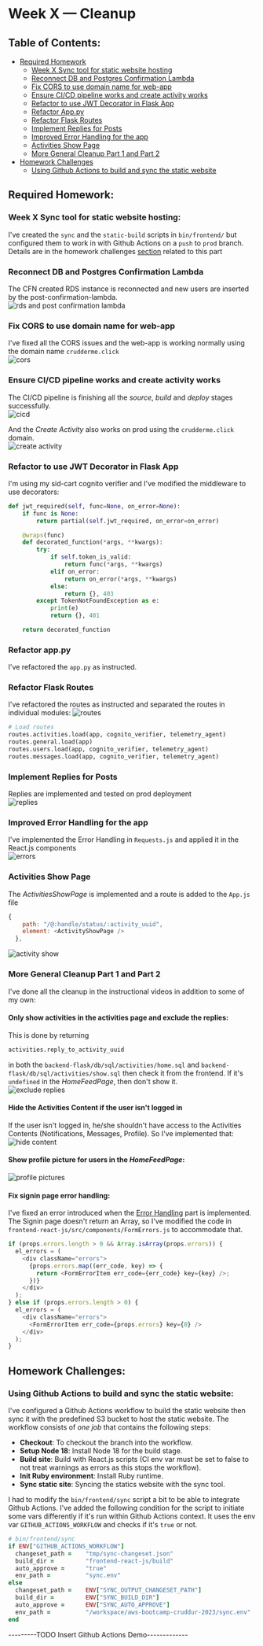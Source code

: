 # Week X — Cleanup

## Table of Contents:

- [Required Homework](#required-homework)
  - [Week X Sync tool for static website hosting](#week-x-sync-tool-for-static-website-hosting)
  - [Reconnect DB and Postgres Confirmation Lambda](#reconnect-db-and-postgres-confirmation-lambda)
  - [Fix CORS to use domain name for web-app](#fix-cors-to-use-domain-name-for-web-app)
  - [Ensure CI/CD pipeline works and create activity works](#ensure-cicd-pipeline-works-and-create-activity-works)
  - [Refactor to use JWT Decorator in Flask App](#refactor-to-use-jwt-decorator-in-flask-app)
  - [Refactor App.py](#refactor-apppy)
  - [Refactor Flask Routes](#refactor-flask-routes)
  - [Implement Replies for Posts](#implement-replies-for-posts)
  - [Improved Error Handling for the app](#improved-error-handling-for-the-app)
  - [Activities Show Page](#activities-show-page)
  - [More General Cleanup Part 1 and Part 2](#more-general-cleanup-part-1-and-part-2)
- [Homework Challenges](#homework-challenges)
  - [Using Github Actions to build and sync the static website](#using-github-actions-to-build-and-sync-the-static-website)

## Required Homework:

### Week X Sync tool for static website hosting:

I've created the `sync` and the `static-build` scripts in `bin/frontend/` but configured them to work in with Github Actions on a `push` to `prod` branch.
Details are in the homework challenges [section](#using-github-actions-to-build-and-sync-the-static-website) related to this part

### Reconnect DB and Postgres Confirmation Lambda

The CFN created RDS instance is reconnected and new users are inserted by the post-confirmation-lambda.  
![rds and post confirmation lambda](./assests/week-x/hwrq-0101-rds.gif)

### Fix CORS to use domain name for web-app

I've fixed all the CORS issues and the web-app is working normally using the domain name `crudderme.click`  
![cors](./assests/week-x/hwrq-0201-cors.gif)

### Ensure CI/CD pipeline works and create activity works

The CI/CD pipeline is finishing all the _source_, _build_ and _deploy_ stages successfully.  
![cicd](./assests/week-x/hwrq-0301-cicd.gif)

And the _Create Activity_ also works on prod using the `crudderme.click` domain.  
![create activity](./assests/week-x/hwrq-0302-create-activity.gif)

### Refactor to use JWT Decorator in Flask App

I'm using my sid-cart cognito verifier and I've modified the middleware to use decorators:

```python
def jwt_required(self, func=None, on_error=None):
    if func is None:
        return partial(self.jwt_required, on_error=on_error)

    @wraps(func)
    def decorated_function(*args, **kwargs):
        try:
            if self.token_is_valid:
                return func(*args, **kwargs)
            elif on_error:
                return on_error(*args, **kwargs)
            else:
                return {}, 403
        except TokenNotFoundException as e:
            print(e)
            return {}, 401

    return decorated_function
```

### Refactor app.py

I've refactored the `app.py` as instructed.

### Refactor Flask Routes

I've refactored the routes as instructed and separated the routes in individual modules:
![routes](./assests/week-x/hwrq-0601-refactoring.png)

```python
# Load routes
routes.activities.load(app, cognito_verifier, telemetry_agent)
routes.general.load(app)
routes.users.load(app, cognito_verifier, telemetry_agent)
routes.messages.load(app, cognito_verifier, telemetry_agent)
```

### Implement Replies for Posts

Replies are implemented and tested on prod deployment  
![replies](./assests/week-x/hwrq-0701-replies.gif)

### Improved Error Handling for the app

I've implemented the Error Handling in `Requests.js` and applied it in the React.js components  
![errors](./assests/week-x/hwrq-0801-error-handling.png)

### Activities Show Page

The _ActivitiesShowPage_ is implemented and a route is added to the `App.js` file

```js
{
    path: "/@:handle/status/:activity_uuid",
    element: <ActivityShowPage />
  },
```

![activity show](./assests/week-x/hwrq-0701-replies.gif)

### More General Cleanup Part 1 and Part 2

I've done all the cleanup in the instructional videos in addition to some of my own:

#### Only show activities in the activities page and exclude the replies:

This is done by returning

```sql
activities.reply_to_activity_uuid
```

in both the `backend-flask/db/sql/activities/home.sql` and `backend-flask/db/sql/activities/show.sql` then check it from the frontend. If it's `undefined` in the _HomeFeedPage_, then don't show it.  
![exclude replies](./assests/week-x/hwrq-0901-exclude-replies.gif)

#### Hide the Activities Content if the user isn't logged in

If the user isn't logged in, he/she shouldn't have access to the Activities Contents (Notifications, Messages, Profile). So I've implemented that:  
![hide content](./assests/week-x/hwrq-0902-hide-content.gif)

#### Show profile picture for users in the _HomeFeedPage_:

![profile pictures](./assests/week-x/hwrq-0903-profile-pictures.png)

#### Fix signin page error handling:

I've fixed an error introduced when the [Error Handling](#improved-error-handling-for-the-app) part is implemented. The Signin page doesn't return an Array, so I've modified the code in `frontend-react-js/src/components/FormErrors.js` to accommodate that.

```js
if (props.errors.length > 0 && Array.isArray(props.errors)) {
  el_errors = (
    <div className="errors">
      {props.errors.map((err_code, key) => {
        return <FormErrorItem err_code={err_code} key={key} />;
      })}
    </div>
  );
} else if (props.errors.length > 0) {
  el_errors = (
    <div className="errors">
      <FormErrorItem err_code={props.errors} key={0} />
    </div>
  );
}
```

## Homework Challenges:

### Using Github Actions to build and sync the static website:

I've configured a Github Actions workflow to build the static website then sync it with the predefined S3 bucket to host the static website. The workflow consists of _one job_ that contains the following steps:

- **Checkout**: To checkout the branch into the workflow.
- **Setup Node 18**: Install Node 18 for the build stage.
- **Build site**: Build with React.js scripts (CI env var must be set to false to not treat warnings as errors as this stops the workflow).
- **Init Ruby environment**: Install Ruby runtime.
- **Sync static site**: Syncing the statics website with the sync tool.

I had to modify the `bin/frontend/sync` script a bit to be able to integrate Github Actions. I've added the following condition for the script to initiate some vars differently if it's run within Github Actions context. It uses the env var `GITHUB_ACTIONS_WORKFLOW` and checks if it's `true` or not.

```ruby
# bin/frontend/sync
if ENV["GITHUB_ACTIONS_WORKFLOW"]
  changeset_path =    "tmp/sync-changeset.json"
  build_dir =         "frontend-react-js/build"
  auto_approve =      "true"
  env_path =          "sync.env"
else
  changeset_path =    ENV["SYNC_OUTPUT_CHANGESET_PATH"]
  build_dir =         ENV["SYNC_BUILD_DIR"]
  auto_approve =      ENV["SYNC_AUTO_APPROVE"]
  env_path =          "/workspace/aws-bootcamp-cruddur-2023/sync.env"
end
```

---------TODO Insert Github Actions Demo-------------
